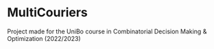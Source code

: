 # MultiCouriers
Project made for the UniBo course in Combinatorial Decision Making &amp; Optimization (2022/2023)
